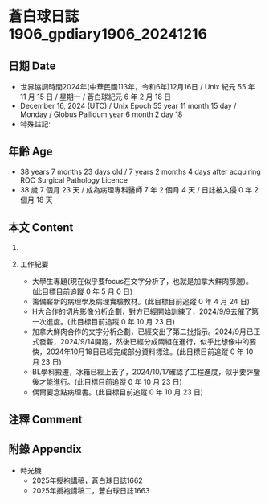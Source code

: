 [_metadata_:encoding]: - "utf-8"
[_metadata_:language]: - "zh-Hant-TW"
[_metadata_:fileformat]: - "markdown"
[_metadata_:MIME_type]: - "text/plain"
[_metadata_:markdown_version]: - "commonmark version 0.30"
[_metadata_:markdown_spec]: - "https://spec.commonmark.org/0.30/"

# 蒼白球日誌1906_gpdiary1906_20241216 #

## 日期 Date ##

* 世界協調時間2024年(中華民國113年，令和6年)12月16日 / Unix 紀元 55 年 11 月 15 日 / 星期一 / 蒼白球紀元 6 年 2 月 18 日
* December 16, 2024 (UTC) / Unix Epoch 55 year 11 month 15 day / Monday / Globus Pallidum year 6 month 2 day 18
* 特殊註記:

## 年齡 Age ##

* 38 years 7 months 23 days old / 7 years 2 months 4 days after acquiring ROC Surgical Pathology Licence
* 38 歲 7 個月 23 天 / 成為病理專科醫師 7 年 2 個月 4 天 / 日誌被入侵 0 年 2 個月 18 天

## 本文 Content ##

1. 

2. 工作紀要

    - 大學生專題(現在似乎要focus在文字分析了，也就是加拿大鮮肉那邊)。(此目標目前追蹤 0 年 5 月 0 日)
    - 籌備嶄新的病理學及病理實驗教材。(此目標目前追蹤 0 年 4 月 24 日)
    - H大合作的切片影像分析企劃，對方已經開始訓練了，2024/9/9去催了第一次進度。(此目標目前追蹤 0 年 10 月 23 日)
    - 加拿大鮮肉合作的文字分析企劃，已經交出了第二批指示。2024/9月已正式發薪，2024/9/14開跑，然後已經分成兩組在進行，似乎比想像中的要快，2024年10月18日已經完成部分資料標注。(此目標目前追蹤 0 年 10 月 23 日)
    - BL學科搬遷，冰箱已經上去了，2024/10/17確認了工程進度，似乎要評鑒後才能進行。(此目標目前追蹤 0 年 10 月 23 日)
    - 偶爾要念點病理書。(此目標目前追蹤 0 年 10 月 23 日)

## 注釋 Comment ##


## 附錄 Appendix ##

* 時光機
    - 2025年授袍講稿，蒼白球日誌1662
    - 2025年授袍講稿二，蒼白球日誌1663
